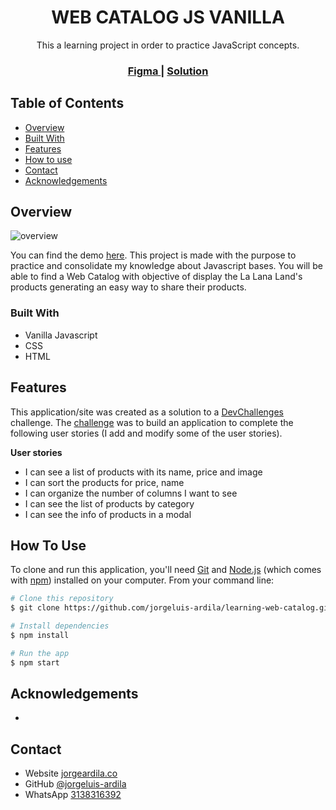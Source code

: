 <h1 align="center">WEB CATALOG JS VANILLA</h1>

<div align="center">
  This a learning project in order to practice JavaScript concepts.
</div>

<div align="center">
  <h3>
    <a href="" target="_blank">
      Figma
    </a>
    <span> | </span>
    <a href="" target="_blank">
      Solution
    </a>
    <!-- <span> | </span>
    <a href="https://devchallenges.io/challenges/hH6PbOHBdPm6otzw2De5">
      Challenge
    </a> -->
  </h3>
</div>

<!-- TABLE OF CONTENTS -->

## Table of Contents

- [Overview](#overview)
- [Built With](#built-with)
- [Features](#features)
- [How to use](#how-to-use)
- [Contact](#contact)
- [Acknowledgements](#acknowledgements)

<!-- OVERVIEW -->

## Overview

![overview]()

You can find the demo [here](). This project is made with the purpose to practice and consolidate my knowledge about Javascript bases. You will be able to find a Web Catalog with objective of display the La Lana Land's products generating an easy way to share their products.

### Built With

<!-- This section should list any major frameworks that you built your project using. Here are a few examples.-->

- Vanilla Javascript
- CSS
- HTML

## Features

<!-- List the features of your application or follow the template. Don't share the figma file here :) -->

This application/site was created as a solution to a [DevChallenges](https://devchallenges.io/challenges) challenge. The [challenge](https://devchallenges.io/challenges/hH6PbOHBdPm6otzw2De5) was to build an application to complete the following user stories (I add and modify some of the user stories).

**User stories**
- I can see a list of products with its name, price and image
- I can sort the products for price, name
- I can organize the number of columns I want to see
- I can see the list of products by category
- I can see the info of products in a modal

## How To Use

<!-- Example: -->

To clone and run this application, you'll need [Git](https://git-scm.com) and [Node.js](https://nodejs.org/en/download/) (which comes with [npm](http://npmjs.com)) installed on your computer. From your command line:

```bash
# Clone this repository
$ git clone https://github.com/jorgeluis-ardila/learning-web-catalog.git

# Install dependencies
$ npm install

# Run the app
$ npm start
```

## Acknowledgements

<!-- This section should list any articles or add-ons/plugins that helps you to complete the project. This is optional but it will help you in the future. For example: -->

- 

## Contact

- Website [jorgeardila.co](http://jorgeardila.co/)
- GitHub [@jorgeluis-ardila](https://github.com/jorgeluis-ardila)
- WhatsApp [3138316392](https://wa.me/573138316392)

